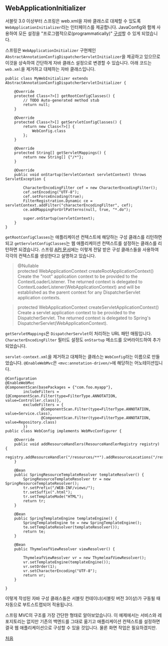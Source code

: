 ## WebApplicationInitializer 

서블릿 3.0 이상부터 스프링은 web.xml을 자바 클래스로 대체할 수 있도록 `WebApplicationInitializer`라는 인터페이스를 제공합니다.
JavaConfig와 함께 사용하여 모든 설정을 "프로그램적으로(programmatically)" [구성](https://docs.spring.io/spring-framework/docs/5.3.32/reference/html/web.html#mvc-container-config)할 수 있게 되었습니다. 

스프링은 `WebApplicationInitializer` 구현체인 `AbstractAnnotationConfigDispatcherServletInitializer`을 제공하고 있으므로 이것을 상속하여 간단하게 자바 클래스 설정으로 변경할 수 있습니다. 아래 코드는 `web.xml`을 제거하고 대체하는 자바 클래스입니다.

```
public class MyWebInitializer extends AbstractAnnotationConfigDispatcherServletInitializer {

	@Override
	protected Class<?>[] getRootConfigClasses() {
		// TODO Auto-generated method stub
		return null;
	}

	@Override
	protected Class<?>[] getServletConfigClasses() {
		return new Class<?>[] {
			WebConfig.class
		};
	}

	@Override
	protected String[] getServletMappings() {
		return new String[] {"/*"};
	}
	
	@Override
	public void onStartup(ServletContext servletContext) throws ServletException {		
		
		CharacterEncodingFilter cef = new CharacterEncodingFilter();
		cef.setEncoding("UTF-8");
		cef.setForceEncoding(true);
		FilterRegistration.Dynamic ce = servletContext.addFilter("characterEncodingFilter", cef);
		ce.addMappingForUrlPatterns(null, true, "*.do");
		
		super.onStartup(servletContext);
	}
}
```
`getRootConfigClasses`는 애플리케이션 컨텍스트에 해당하는 구성 클래스를 리턴하면 되고 `getServletConfigClasses`는 웹 애플리케이션 컨텍스트를 설정하는 클래스를 리턴하면 되겠습니다. 스프링 [API 문서](https://docs.spring.io/spring-framework/docs/current/javadoc-api/org/springframework/web/servlet/support/AbstractAnnotationConfigDispatcherServletInitializer.html)에는 이렇게 전달 받은 구성 클래스들을 사용하여 각각의 컨텍스트를 생성한다고 설명하고 있습니다.

>@Nullable  
protected WebApplicationContext createRootApplicationContext()  
Create the "root" application context to be provided to the ContextLoaderListener.
The returned context is delegated to ContextLoaderListener(WebApplicationContext) and will be established as the parent context for any DispatcherServlet application contexts. 

>protected WebApplicationContext createServletApplicationContext()  
Create a servlet application context to be provided to the DispatcherServlet.
The returned context is delegated to Spring's DispatcherServlet(WebApplicationContext).

`getServletMappings`은 `DispatcherServlet`이 처리하는 URL 패턴 매핑입니다. `CharacterEncodingFilter` 필터도 설정도 `onStartup` 메소드를 오버라이드하여 추가되었습니다.

`servlet-context.xml`을 제거하고 대체하는 클래스는 `WebConfig`라는 이름으로 만들었습니다. `@EnableWebMvc`은 `<mvc:annotation-driven/>`에 해당하는 어노테이션입니다.

```
@Configuration
@EnableWebMvc
@ComponentScan(basePackages = {"com.foo.myapp"}, 
        includeFilters = {@ComponentScan.Filter(type=FilterType.ANNOTATION, value=Controller.class)}, 
        excludeFilters = {
        		@ComponentScan.Filter(type=FilterType.ANNOTATION, value=Service.class),
        		@ComponentScan.Filter(type=FilterType.ANNOTATION, value=Repository.class)
        })
public class WebConfig implements WebMvcConfigurer {
	
	@Override
	public void addResourceHandlers(ResourceHandlerRegistry registry) {
		registry.addResourceHandler("/resources/**").addResourceLocations("/resources/static/");
	}
	
	@Bean
	public SpringResourceTemplateResolver templateResolver() {		
		SpringResourceTemplateResolver tr = new SpringResourceTemplateResolver();
		tr.setPrefix("/WEB-INF/views/");
		tr.setSuffix(".html");
		tr.setTemplateMode("HTML");		
		return tr;
	}
	
	@Bean
	public SpringTemplateEngine templateEngine() {	
		SpringTemplateEngine te = new SpringTemplateEngine();
		te.setTemplateResolver(templateResolver());		
		return te;		
	}
	
	@Bean
	public ThymeleafViewResolver viewResolver() {
		
		ThymeleafViewResolver vr = new ThymeleafViewResolver();
		vr.setTemplateEngine(templateEngine());
		vr.setOrder(1);
		vr.setCharacterEncoding("UTF-8");
		return vr;
	}

}
```

이렇게 작성된 자바 구성 클래스들은 서블릿 컨테이너(서블릿 버전 3이상)가 구동될 때 자동으로 부트스트랩되어 적용됩니다.  

스프링 MVC의 구조를 가장 간단한 형태로 알아보았습니다. 이 예제에서는 서비스와 레포지토리는 없지만 
기존의 백엔드를 그대로 옮기고 애플리케이션 컨텍스트를 설정하면 결국 웹 애플리케이션으로 구성할 수 있을 것입니다. 물론 화면 작업은 필요하겠지만.


[처음](../README.md)
